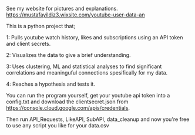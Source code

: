 See my website for pictures and explanations.
https://mustafayildiz3.wixsite.com/youtube-user-data-an



This is a python project that;

1: Pulls youtube watch history, likes and subscriptions using an API token and client secrets.

2: Visualizes the data to give a brief understanding.

3: Uses clustering, ML and statistical analyses to find significant correlations and meaninguful connections spesifically for my data.

4: Reaches a hypothesis and tests it.

You can run the program yourself, get your youtube api token into a config.txt and download the clientsecret.json from https://console.cloud.google.com/apis/credentials.

Then run API_Requests, LikeAPI, SubAPI, data_cleanup and now you're free to use any script you like for your data.csv
